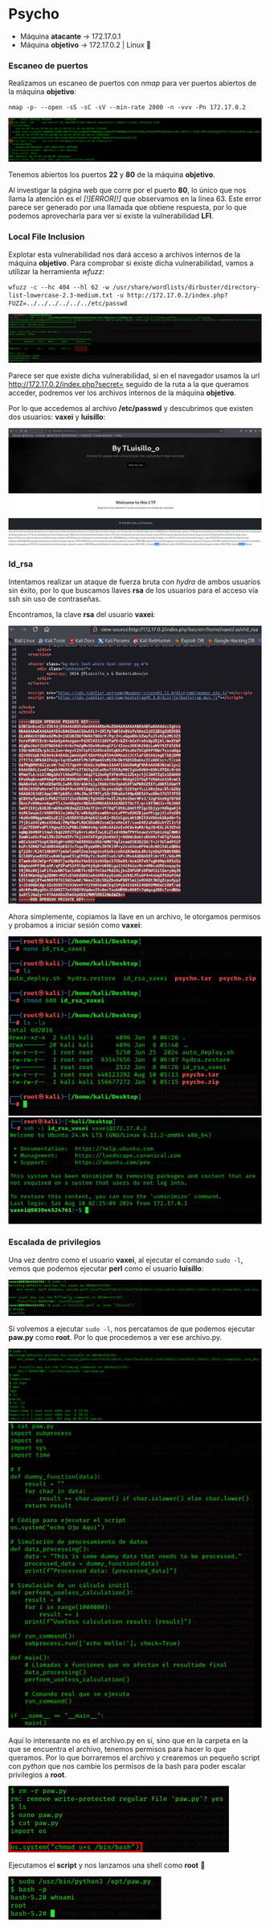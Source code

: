 # Psycho

* Máquina **atacante** -> 172.17.0.1
* Máquina **objetivo** -> 172.17.0.2 | Linux :penguin:

### Escaneo de puertos

Realizamos un escaneo de puertos con *nmap* para ver puertos abiertos de la máquina **objetivo**:
```shell
nmap -p- --open -sS -sC -sV --min-rate 2000 -n -vvv -Pn 172.17.0.2
```
![escaneo](/Capturas/2025-01-08_13-28.png)

Tenemos abiertos los puertos **22** y **80** de la máquina **objetivo**.

Al investigar la página web que corre por el puerto **80**, lo único que nos llama la atención es el *[!]ERROR[!]* que observamos en la línea 63. Este error parece ser generado por una llamada que obtiene respuesta, por lo que podemos aprovecharla para ver si existe la vulnerabilidad **LFI**.

### Local File Inclusion

Explotar esta vulnerabilidad nos dará acceso a archivos internos de la máquina **objetivo**. Para comprobar si existe dicha vulnerabilidad, vamos a utilizar la herramienta *wfuzz*:
```shell
wfuzz -c --hc 404 --hl 62 -w /usr/share/wordlists/dirbuster/directory-list-lowercase-2.3-medium.txt -u http://172.17.0.2/index.php?FUZZ=../../../../../../etc/passwd
```
![secret](/Capturas/2025-01-08_13-38.png)

Parece ser que existe dicha vulnerabilidad, si en el navegador usamos la url http://172.17.0.2/index.php?secret= seguido de la ruta a la que queramos acceder, podremos ver los archivos internos de la máquina **objetivo**.

Por lo que accedemos al archivo **/etc/passwd** y descubrimos que existen dos usuarios: **vaxei** y **luisillo**:

![passwd](/Capturas/2025-01-08_13-49.png)

### Id_rsa

Intentamos realizar un ataque de fuerza bruta con *hydra* de ambos usuarios sin éxito, por lo que buscamos llaves **rsa** de los usuarios para el acceso vía ssh sin uso de contraseñas.

Encontramos, la clave **rsa** del usuario **vaxei**:

![rsa_vaxei](/Capturas/2025-01-08_13-53.png)

Ahora simplemente, copiamos la llave en un archivo, le otorgamos permisos y probamos a iniciar sesión como **vaxei**:

![id_rsa_vaxei](/Capturas/2025-01-08_13-55.png)
![iniciovaxei](/Capturas/2025-01-08_13-56.png)

### Escalada de privilegios

Una vez dentro como el usuario **vaxei**, al ejecutar el comando `sudo -l`, vemos que podemos ejecutar **perl** como el usuario **luisillo**:

![luisillo](/Capturas/2025-01-08_14-16.png)

Si volvemos a ejecutar `sudo -l`, nos percatamos de que podemos ejecutar **paw.py** como **root**. Por lo que procedemos a ver ese archivo.py.

![sudo-l](/Capturas/2025-01-08_14-20.png)
![paw](/Capturas/2025-01-08_14-21.png)

Aquí lo interesante no es el archivo.py en sí, sino que en la carpeta en la que se encuentra el archivo, tenemos permisos para hacer lo que queramos. Por lo que borraremos el archivo y crearemos un pequeño script con *python* que nos cambie los permisos de la bash para poder escalar privilegios a **root**.

![archivonuevo](/Capturas/2025-01-08_14-26.png)

Ejecutamos el **script** y nos lanzamos una shell como **root** :triangular_flag_on_post:

![root](/Capturas/2025-01-08_14-28.png)
